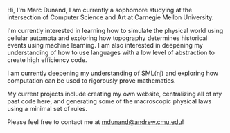 Hi, I'm Marc Dunand, I am currently a sophomore studying at the intersection of Computer Science and Art at Carnegie Mellon University.

I'm currently interested in learning how to simulate the physical world using cellular automota and exploring how topography determines historical events using
machine learning. I am also interested in deepening my understanding of how to use languages with a low level of abstraction to create high efficiency code.

I am currently deepening my understanding of SML(nj) and exploring how computation can be used to rigorously prove mathematics.

My current projects include creating my own website, centralizing all of my past code here, and generating some of the macroscopic physical laws using a
minimal set of rules.

Please feel free to contact me at mdunand@andrew.cmu.edu!
